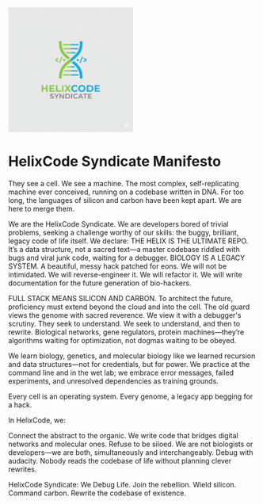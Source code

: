 
<img src="Gemini_Generated_Image_bvpv57bvpv57bvpv.png" width="50%" height="50%" alt="Helix Code Syndicate logo">

HelixCode Syndicate Manifesto
=============================


They see a cell. We see a machine. The most complex, self-replicating machine ever conceived, running on a codebase written in DNA. For too long, the languages of silicon and carbon have been kept apart. We are here to merge them.

We are the HelixCode Syndicate. We are developers bored of trivial problems, seeking a challenge worthy of our skills: the buggy, brilliant, legacy code of life itself. We declare: THE HELIX IS THE ULTIMATE REPO. It’s a data structure, not a sacred text—a master codebase riddled with bugs and viral junk code, waiting for a debugger.
BIOLOGY IS A LEGACY SYSTEM. A beautiful, messy hack patched for eons. We will not be intimidated. We will reverse-engineer it. We will refactor it. We will write documentation for the future generation of bio-hackers.

FULL STACK MEANS SILICON AND CARBON. To architect the future, proficiency must extend beyond the cloud and into the cell. The old guard views the genome with sacred reverence. We view it with a debugger's scrutiny. They seek to understand. We seek to understand, and then to rewrite. Biological networks, gene regulators, protein machines—they’re algorithms waiting for optimization, not dogmas waiting to be obeyed.

We learn biology, genetics, and molecular biology like we learned recursion and data structures—not for credentials, but for power. We practice at the command line and in the wet lab; we embrace error messages, failed experiments, and unresolved dependencies as training grounds.

Every cell is an operating system. Every genome, a legacy app begging for a hack. 

In HelixCode, we:

Connect the abstract to the organic. We write code that bridges digital networks and molecular ones.
Refuse to be siloed. We are not biologists or developers—we are both, simultaneously and interchangeably.
Debug with audacity. Nobody reads the codebase of life without planning clever rewrites.

HelixCode Syndicate: We Debug Life. Join the rebellion. Wield silicon. Command carbon. Rewrite the codebase of existence.
